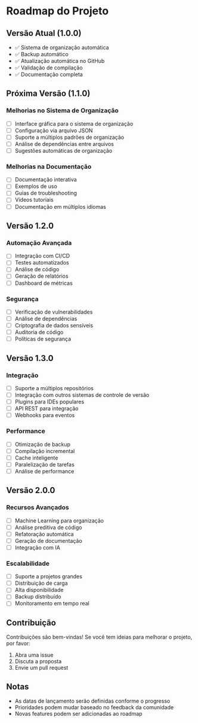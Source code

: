 # Roadmap do Projeto

## Versão Atual (1.0.0)

-   ✅ Sistema de organização automática
-   ✅ Backup automático
-   ✅ Atualização automática no GitHub
-   ✅ Validação de compilação
-   ✅ Documentação completa

## Próxima Versão (1.1.0)

### Melhorias no Sistema de Organização

-   [ ] Interface gráfica para o sistema de organização
-   [ ] Configuração via arquivo JSON
-   [ ] Suporte a múltiplos padrões de organização
-   [ ] Análise de dependências entre arquivos
-   [ ] Sugestões automáticas de organização

### Melhorias na Documentação

-   [ ] Documentação interativa
-   [ ] Exemplos de uso
-   [ ] Guias de troubleshooting
-   [ ] Vídeos tutoriais
-   [ ] Documentação em múltiplos idiomas

## Versão 1.2.0

### Automação Avançada

-   [ ] Integração com CI/CD
-   [ ] Testes automatizados
-   [ ] Análise de código
-   [ ] Geração de relatórios
-   [ ] Dashboard de métricas

### Segurança

-   [ ] Verificação de vulnerabilidades
-   [ ] Análise de dependências
-   [ ] Criptografia de dados sensíveis
-   [ ] Auditoria de código
-   [ ] Políticas de segurança

## Versão 1.3.0

### Integração

-   [ ] Suporte a múltiplos repositórios
-   [ ] Integração com outros sistemas de controle de versão
-   [ ] Plugins para IDEs populares
-   [ ] API REST para integração
-   [ ] Webhooks para eventos

### Performance

-   [ ] Otimização de backup
-   [ ] Compilação incremental
-   [ ] Cache inteligente
-   [ ] Paralelização de tarefas
-   [ ] Análise de performance

## Versão 2.0.0

### Recursos Avançados

-   [ ] Machine Learning para organização
-   [ ] Análise preditiva de código
-   [ ] Refatoração automática
-   [ ] Geração de documentação
-   [ ] Integração com IA

### Escalabilidade

-   [ ] Suporte a projetos grandes
-   [ ] Distribuição de carga
-   [ ] Alta disponibilidade
-   [ ] Backup distribuído
-   [ ] Monitoramento em tempo real

## Contribuição

Contribuições são bem-vindas! Se você tem ideias para melhorar o projeto, por favor:

1. Abra uma issue
2. Discuta a proposta
3. Envie um pull request

## Notas

-   As datas de lançamento serão definidas conforme o progresso
-   Prioridades podem mudar baseado no feedback da comunidade
-   Novas features podem ser adicionadas ao roadmap
